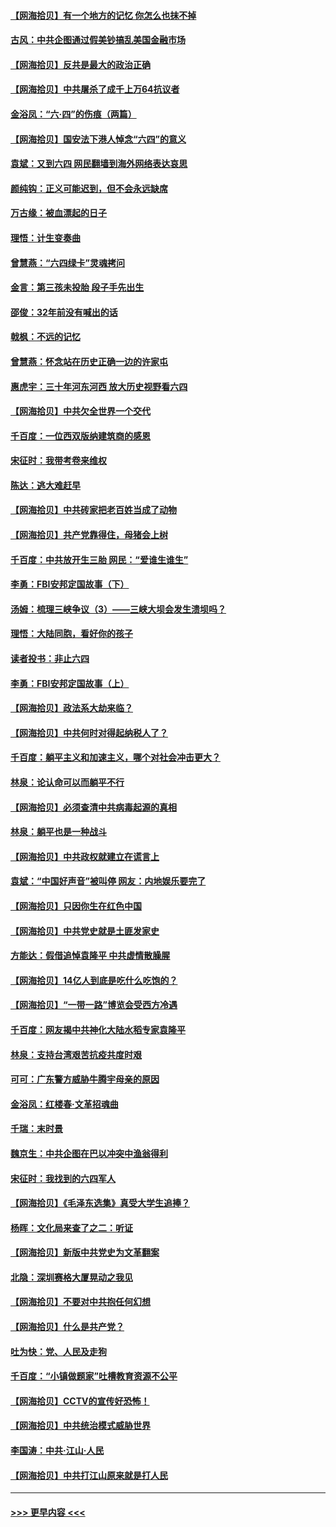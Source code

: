 #### [【网海拾贝】有一个地方的记忆 你怎么也抹不掉](../pages/nsc993/n13009802.md?t=06100452) 
#### [古风：中共企图通过假美钞搞乱美国金融市场](../pages/nsc993/n13009626.md?t=06100452) 
#### [【网海拾贝】反共是最大的政治正确](../pages/nsc993/n13007051.md?t=06100452) 
#### [【网海拾贝】中共屠杀了成千上万64抗议者](../pages/nsc993/n13002713.md?t=06100452) 
#### [金浴凤：“六·四”的伤痕（两篇）](../pages/nsc993/n13001719.md?t=06100452) 
#### [【网海拾贝】国安法下港人悼念“六四”的意义](../pages/nsc993/n13001039.md?t=06100452) 
#### [袁斌：又到六四 网民翻墙到海外网络表达哀思](../pages/nsc993/n13000995.md?t=06100452) 
#### [颜纯钩：正义可能迟到，但不会永远缺席](../pages/nsc993/n13000920.md?t=06100452) 
#### [万古缘：被血漂起的日子](../pages/nsc993/n13000914.md?t=06100452) 
#### [理悟：计生变奏曲](../pages/nsc993/n13000414.md?t=06100452) 
#### [曾慧燕：“六四绿卡”灵魂拷问](../pages/nsc993/n13000277.md?t=06100452) 
#### [金言：第三孩未投胎 段子手先出生](../pages/nsc993/n13000215.md?t=06100452) 
#### [邵俊：32年前没有喊出的话](../pages/nsc993/n13000181.md?t=06100452) 
#### [戟枫：不远的记忆](../pages/nsc993/n13000121.md?t=06100452) 
#### [曾慧燕：怀念站在历史正确一边的许家屯](../pages/nsc993/n13000073.md?t=06100452) 
#### [惠虎宇：三十年河东河西 放大历史视野看六四](../pages/nsc993/n13000018.md?t=06100452) 
#### [【网海拾贝】中共欠全世界一个交代](../pages/nsc993/n12998706.md?t=06100452) 
#### [千百度：一位西双版纳建筑商的感恩](../pages/nsc993/n12998487.md?t=06100452) 
#### [宋征时：我带考卷来维权](../pages/nsc993/n12994088.md?t=06100452) 
#### [陈达：逃大难赶早](../pages/nsc993/n12993569.md?t=06100452) 
#### [【网海拾贝】中共砖家把老百姓当成了动物](../pages/nsc993/n12993483.md?t=06100452) 
#### [【网海拾贝】共产党靠得住，母猪会上树](../pages/nsc993/n12990730.md?t=06100452) 
#### [千百度：中共放开生三胎 网民：“爱谁生谁生”](../pages/nsc993/n12990644.md?t=06100452) 
#### [李勇：FBI安邦定国故事（下）](../pages/nsc993/n12987854.md?t=06100452) 
#### [汤姆：梳理三峡争议（3）——三峡大坝会发生溃坝吗？](../pages/nsc993/n12989806.md?t=06100452) 
#### [理悟：大陆同胞，看好你的孩子](../pages/nsc993/n12989778.md?t=06100452) 
#### [读者投书：非止六四](../pages/nsc993/n12989673.md?t=06100452) 
#### [李勇：FBI安邦定国故事（上）](../pages/nsc993/n12987749.md?t=06100452) 
#### [【网海拾贝】政法系大劫来临？](../pages/nsc993/n12987596.md?t=06100452) 
#### [【网海拾贝】中共何时对得起纳税人了？](../pages/nsc993/n12985578.md?t=06100452) 
#### [千百度：躺平主义和加速主义，哪个对社会冲击更大？](../pages/nsc993/n12985512.md?t=06100452) 
#### [林泉：论认命可以而躺平不行](../pages/nsc993/n12985505.md?t=06100452) 
#### [【网海拾贝】必须查清中共病毒起源的真相](../pages/nsc993/n12984276.md?t=06100452) 
#### [林泉：躺平也是一种战斗](../pages/nsc993/n12984194.md?t=06100452) 
#### [【网海拾贝】中共政权就建立在谎言上](../pages/nsc993/n12981880.md?t=06100452) 
#### [袁斌：“中国好声音”被叫停 网友：内地娱乐要完了](../pages/nsc993/n12981826.md?t=06100452) 
#### [【网海拾贝】只因你生在红色中国](../pages/nsc993/n12979096.md?t=06100452) 
#### [【网海拾贝】中共党史就是土匪发家史](../pages/nsc993/n12976478.md?t=06100452) 
#### [方能达：假借追悼袁隆平 中共虚情散臊腥](../pages/nsc993/n12976396.md?t=06100452) 
#### [【网海拾贝】14亿人到底是吃什么吃饱的？](../pages/nsc993/n12974125.md?t=06100452) 
#### [【网海拾贝】“一带一路”博览会受西方冷遇](../pages/nsc993/n12971787.md?t=06100452) 
#### [千百度：网友揭中共神化大陆水稻专家袁隆平](../pages/nsc993/n12971733.md?t=06100452) 
#### [林泉：支持台湾艰苦抗疫共度时艰](../pages/nsc993/n12971350.md?t=06100452) 
#### [可可：广东警方威胁牛腾宇母亲的原因](../pages/nsc993/n12971100.md?t=06100452) 
#### [金浴凤：红楼春·文革招魂曲](../pages/nsc993/n12970354.md?t=06100452) 
#### [千瑞：末时景](../pages/nsc993/n12970337.md?t=06100452) 
#### [魏京生：中共企图在巴以冲突中渔翁得利](../pages/nsc993/n12970286.md?t=06100452) 
#### [宋征时：我找到的六四军人](../pages/nsc993/n12970213.md?t=06100452) 
#### [【网海拾贝】《毛泽东选集》真受大学生追捧？](../pages/nsc993/n12968779.md?t=06100452) 
#### [杨晖：文化局来查了之二：听证](../pages/nsc993/n12966528.md?t=06100452) 
#### [【网海拾贝】新版中共党史为文革翻案](../pages/nsc993/n12967526.md?t=06100452) 
#### [北隐：深圳赛格大厦晃动之我见](../pages/nsc993/n12967393.md?t=06100452) 
#### [【网海拾贝】不要对中共抱任何幻想](../pages/nsc993/n12965222.md?t=06100452) 
#### [【网海拾贝】什么是共产党？](../pages/nsc993/n12962781.md?t=06100452) 
#### [吐为快：党、人民及走狗](../pages/nsc993/n12962747.md?t=06100452) 
#### [千百度：“小镇做题家”吐槽教育资源不公平](../pages/nsc993/n12962705.md?t=06100452) 
#### [【网海拾贝】CCTV的宣传好恐怖！](../pages/nsc993/n12959984.md?t=06100452) 
#### [【网海拾贝】中共统治模式威胁世界](../pages/nsc993/n12957622.md?t=06100452) 
#### [李国涛：中共‧江山‧人民](../pages/nsc993/n12957502.md?t=06100452) 
#### [【网海拾贝】中共打江山原来就是打人民](../pages/nsc993/n12954345.md?t=06100452) 

----
#### [ >>> 更早内容 <<< ](../indexes/nsc993-earlier.md)
